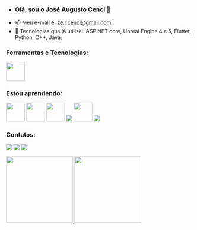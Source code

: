 - ### Olá, sou o José Augusto Cenci 👋
- 📫 Meu e-mail é: ze.ccenci@gmail.com;
- 👀 Tecnologias que já utilizei: ASP.NET core, Unreal Engine 4 e 5, Flutter, Python, C++, Java;

 

<!---
cenciW/cenciW is a ✨ special ✨ repository because its `README.md` (this file) appears on your GitHub profile.
You can click the Preview link to take a look at your changes.
--->

### Ferramentas e Tecnologias:

<img src="https://cdn.jsdelivr.net/gh/devicons/devicon/icons/git/git-original.svg" width="50" height="50"/>



### Estou aprendendo:

<img src="https://cdn.jsdelivr.net/gh/devicons/devicon/icons/dotnetcore/dotnetcore-original.svg" width="50" height="50"/> <img src="https://cdn.jsdelivr.net/gh/devicons/devicon/icons/cplusplus/cplusplus-original.svg" width="50" height="50" /> <img src="https://img.icons8.com/color/48/000000/microsoft-sql-server.png" width = "50" heigth = "50"/> <img src="https://img.icons8.com/ios-filled/50/000000/unreal-engine.png"/> <img src="https://img.icons8.com/color/48/000000/flutter.png" width = "50" heigth = "50"/> <img src="https://img.icons8.com/ios-filled/50/000000/unreal-engine.png"/>


### Contatos:

<a href="https://www.instagram.com/ze_cenci/" target="_blank"><img src="https://img.shields.io/badge/-Instagram-%23E4405F?style=for-the-badge&logo=instagram&logoColor=white" target="_blank"></a>
<a href = "ze.ccenci@gmail.com"><img src="https://img.shields.io/badge/Gmail-D14836?style=for-the-badge&logo=gmail&logoColor=white" target="_blank"></a>
<a href="https://www.linkedin.com/in/jose-augusto-cenci-castilho-94282420a/" target="_blank"><img src="https://img.shields.io/badge/-LinkedIn-%230077B5?style=for-the-badge&logo=linkedin&logoColor=white" target="_blank"></a>   



<a href="https://github.com/cenciW"> <img height="180em" src="https://github-readme-stats.vercel.app/api/top-langs/?username=cenciW&layout=compact&langs_count=7&theme=dracula" />  <img height="180em" src="https://github-readme-stats.vercel.app/api?username=cenciW&show_icons=true&theme=dracula&include_all_commits=true&count_private=true"/>

  
 <!---![Snake animation](https://github.com/seu-usuário-aqui/seu-usuário-aqui/blob/output/github-contribution-grid-snake.svg)
--->
